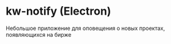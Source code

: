 # kw-notify (Electron)
Небольшое приложение для оповещения о новых проектах, появляющихся на бирже 
